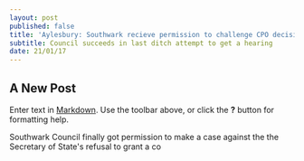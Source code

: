 ```yaml
---
layout: post
published: false
title: 'Aylesbury: Southwark recieve permission to challenge CPO decision.'
subtitle: Council succeeds in last ditch attempt to get a hearing
date: 21/01/17
---
```

## A New Post

Enter text in [Markdown](http://daringfireball.net/projects/markdown/). Use the toolbar above, or click the **?** button for formatting help.

Southwark Council finally got permission to make a case against the the Secretary of State's refusal to grant a co 
